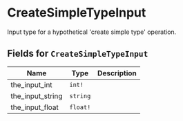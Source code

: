 # CreateSimpleTypeInput

Input type for a hypothetical 'create simple type' operation.

## Fields for `CreateSimpleTypeInput`
| Name | Type | Description |
|-|-|-|
the_input_int | `int!` | 
the_input_string | `string` | 
the_input_float | `float!` | 
